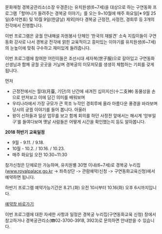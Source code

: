 문화재청 경복궁관리소(소장 우경준)는 유치원생(6~7세)을 대상으로 하는 구연동화 프로그램「할머니가 들려주는 경복궁 이야기」를 오는 9~10월에 매주 화요일[※ 9월 25일(추석연휴) 및 10월 9일(한글날) 제외]마다 경복궁 근정전, 사정전, 경회루 등 3개의 전각에서 진행합니다.

이번 프로그램은 궁궐 안내해설 자원봉사 단체인 ‘한국의 재발견’ 소속 지킴이들이 구연동화 강사로 나서 경복궁 전각에 얽힌 교육적이고 흥미있는 이야기를 유치원생(6~7세)의 눈높이에 맞춰 구수하고 재미있게 들려줍니다.

이번 프로그램에 참여한 어린이들은 조선시대 세자복(世子服)으로 갈아입고 구연동화 선생님과 함께 궁궐 곳곳을 거닐며 경복궁의 이모저모를 생생히 체험하는 기회를 갖게 됩니다.

먼저
- 근정전에서는 월대(月臺, 기단)의 난간에 새겨진 십이지신(十二支神) 동물상을 손으로 만져보고 이에 담긴 의미를 배워보며
- 우리나라에서 가장 규모가 큰 목조 누각인 경회루에 올라 아름다운 풍경을 바라보며 당시의 궁궐 이야기를 들어 봅니다. 아울러
- 왕이 신하들과 일상 업무를 보고 함께 회의를 하던 사정전 앞에서는 해시계 ‘앙부일구’를 들여다보며 옛날 사람들은 어떻게 시간을 확인했는지 등도 알아봅니다.

**2018 하반기 교육일정**
- 9월 - 9.11. / 9.18.
- 10월 - 10.2. / 10.16. / 10.23.
- 매주 화요일 오전 10:30~11:30

참가신청은 단체로만 가능하며, 유치원별 30명 이내(6~7세)로 경복궁 누리집(www.royalpalace.go.kr -> ﻿좌측상단 -> 관람예약/신청 -> 구연동화교육신청)에서 예약하면 됩니다.

하반기 프로그램 예약가능기간은 8.21.(화) 오전 10시부터 10.16(화) 오후 6시까지입니다.﻿

[예약창 바로가기](http://www.royalpalace.go.kr/content/guide/childrenstory.asp)

이번 프로그램에 대한 자세한 사항과 일정은 경복궁 누리집(구연동화교육 신청) 창에서 참고하거나 경복궁관리소(☎02-3700-3918, 3923)로 문의하면 안내받을 수 있습니다.